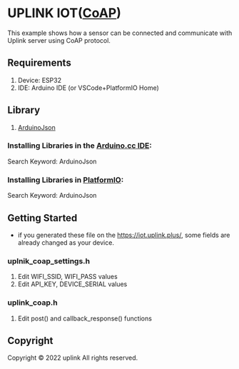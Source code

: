 # UPLINK IOT([CoAP](https://ko.wikipedia.org/wiki/CoAP))

This example shows how a sensor can be connected and communicate with Uplink server using CoAP protocol.


## Requirements

1. Device: ESP32
2. IDE: Arduino IDE (or VSCode+PlatformIO Home)

## Library
1. [ArduinoJson](https://arduinojson.org/v6/doc/)
### Installing Libraries in the [Arduino.cc IDE](https://docs.arduino.cc/software/ide-v1/tutorials/installing-libraries):
Search Keyword: ArduinoJson
### Installing Libraries in [PlatformIO](https://docs.platformio.org/en/latest/librarymanager/index.html):
Search Keyword: ArduinoJson

## Getting Started
* if you generated these file on the https://iot.uplink.plus/, some fields are already changed as your device.
### uplnik_coap_settings.h
1. Edit WIFI_SSID, WIFI_PASS values
2. Edit API_KEY, DEVICE_SERIAL values
### uplink_coap.h
1. Edit post() and callback_response() functions

## Copyright

Copyright © 2022 uplink All rights reserved.